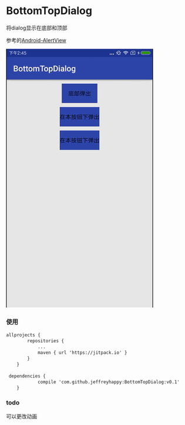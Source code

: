 # BottomTopDialog
将dialog显示在底部和顶部

参考的[Android-AlertView](https://github.com/saiwu-bigkoo/Android-AlertView)

![screenshot](/screenshot.gif)

### 使用

``````
allprojects {
		repositories {
			...
			maven { url 'https://jitpack.io' }
		}
	}
  
 dependencies {
	        compile 'com.github.jeffreyhappy:BottomTopDialog:v0.1'
	}
``````
### todo
  可以更改动画

